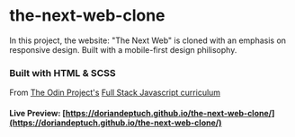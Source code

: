 # the-next-web-clone

In this project, the website: "The Next Web" is cloned with an emphasis
on responsive design. Built with a mobile-first design philisophy.

### Built with HTML & SCSS

From [The Odin Project's](https://www.theodinproject.com/home) [Full Stack Javascript curriculum](https://www.theodinproject.com/paths/full-stack-javascript)

#### Live Preview: [https://doriandeptuch.github.io/the-next-web-clone/](https://doriandeptuch.github.io/the-next-web-clone/)
